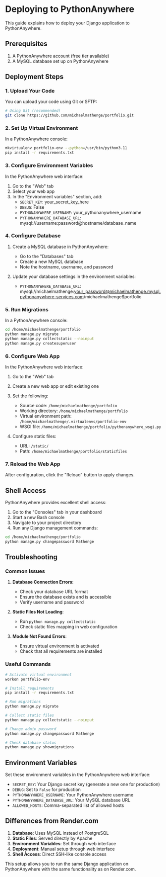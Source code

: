 # Deploying to PythonAnywhere

This guide explains how to deploy your Django application to PythonAnywhere.

## Prerequisites

1. A PythonAnywhere account (free tier available)
2. A MySQL database set up on PythonAnywhere

## Deployment Steps

### 1. Upload Your Code

You can upload your code using Git or SFTP:

```bash
# Using Git (recommended)
git clone https://github.com/michaelmathenge/portfolio.git
```

### 2. Set Up Virtual Environment

In a PythonAnywhere console:

```bash
mkvirtualenv portfolio-env --python=/usr/bin/python3.11
pip install -r requirements.txt
```

### 3. Configure Environment Variables

In the PythonAnywhere web interface:
1. Go to the "Web" tab
2. Select your web app
3. In the "Environment variables" section, add:
   - `SECRET_KEY`: your_secret_key_here
   - `DEBUG`: False
   - `PYTHONANYWHERE_USERNAME`: your_pythonanywhere_username
   - `PYTHONANYWHERE_DATABASE_URL`: mysql://username:password@hostname/database_name

### 4. Configure Database

1. Create a MySQL database in PythonAnywhere:
   - Go to the "Databases" tab
   - Create a new MySQL database
   - Note the hostname, username, and password

2. Update your database settings in the environment variables:
   - `PYTHONANYWHERE_DATABASE_URL`: mysql://michaelmathenge:your_password@michaelmathenge.mysql.pythonanywhere-services.com/michaelmathenge$portfolio

### 5. Run Migrations

In a PythonAnywhere console:

```bash
cd /home/michaelmathenge/portfolio
python manage.py migrate
python manage.py collectstatic --noinput
python manage.py createsuperuser
```

### 6. Configure Web App

In the PythonAnywhere web interface:

1. Go to the "Web" tab
2. Create a new web app or edit existing one
3. Set the following:
   - Source code: `/home/michaelmathenge/portfolio`
   - Working directory: `/home/michaelmathenge/portfolio`
   - Virtual environment path: `/home/michaelmathenge/.virtualenvs/portfolio-env`
   - WSGI file: `/home/michaelmathenge/portfolio/pythonanywhere_wsgi.py`

4. Configure static files:
   - URL: `/static/`
   - Path: `/home/michaelmathenge/portfolio/staticfiles`

### 7. Reload the Web App

After configuration, click the "Reload" button to apply changes.

## Shell Access

PythonAnywhere provides excellent shell access:

1. Go to the "Consoles" tab in your dashboard
2. Start a new Bash console
3. Navigate to your project directory
4. Run any Django management commands:

```bash
cd /home/michaelmathenge/portfolio
python manage.py changepassword Mathenge
```

## Troubleshooting

### Common Issues

1. **Database Connection Errors**:
   - Check your database URL format
   - Ensure the database exists and is accessible
   - Verify username and password

2. **Static Files Not Loading**:
   - Run `python manage.py collectstatic`
   - Check static files mapping in web configuration

3. **Module Not Found Errors**:
   - Ensure virtual environment is activated
   - Check that all requirements are installed

### Useful Commands

```bash
# Activate virtual environment
workon portfolio-env

# Install requirements
pip install -r requirements.txt

# Run migrations
python manage.py migrate

# Collect static files
python manage.py collectstatic --noinput

# Change admin password
python manage.py changepassword Mathenge

# Check database status
python manage.py showmigrations
```

## Environment Variables

Set these environment variables in the PythonAnywhere web interface:

- `SECRET_KEY`: Your Django secret key (generate a new one for production)
- `DEBUG`: Set to `False` for production
- `PYTHONANYWHERE_USERNAME`: Your PythonAnywhere username
- `PYTHONANYWHERE_DATABASE_URL`: Your MySQL database URL
- `ALLOWED_HOSTS`: Comma-separated list of allowed hosts

## Differences from Render.com

1. **Database**: Uses MySQL instead of PostgreSQL
2. **Static Files**: Served directly by Apache
3. **Environment Variables**: Set through web interface
4. **Deployment**: Manual setup through web interface
5. **Shell Access**: Direct SSH-like console access

This setup allows you to run the same Django application on PythonAnywhere with the same functionality as on Render.com.